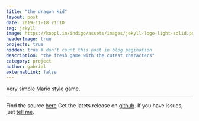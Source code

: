 ```yaml
---
title: "the dragon kid"
layout: post
date: 2019-11-18 21:10
tag: jekyll
image: https://koppl.in/indigo/assets/images/jekyll-logo-light-solid.png
headerImage: true
projects: true
hidden: true # don't count this post in blog pagination
description: "the fresh game with the cutest characters"
category: project
author: gabriel
externalLink: false
---
```


Very simple Mario style game.

---
Find the source [here](https://github.com/funkyzooink/the-dragon-kid/)
Get the latets release on [github](https://github.com/funkyzooink/fresh-engine/releases).
If you have issues, just [tell me](https://github.com/funkyzooink/the-dragon-kid/issues).

